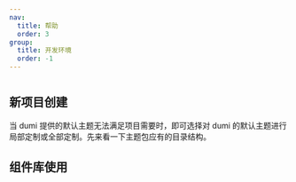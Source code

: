 ```yaml
---
nav:
  title: 帮助
  order: 3
group:
  title: 开发环境
  order: -1
---
```


#

## 新项目创建

当 dumi 提供的默认主题无法满足项目需要时，即可选择对 dumi 的默认主题进行局部定制或全部定制。先来看一下主题包应有的目录结构。

## 组件库使用
